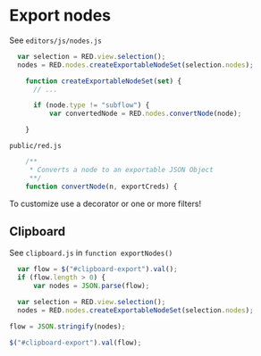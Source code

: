 # Export nodes

See `editors/js/nodes.js`

```js
  var selection = RED.view.selection();
  nodes = RED.nodes.createExportableNodeSet(selection.nodes);

    function createExportableNodeSet(set) {
      // ...

      if (node.type != "subflow") {
          var convertedNode = RED.nodes.convertNode(node);

    }
```

`public/red.js`

```js
    /**
     * Converts a node to an exportable JSON Object
     **/
    function convertNode(n, exportCreds) {
```

To customize use a decorator or one or more filters!

## Clipboard
See `clipboard.js` in `function exportNodes()`

```js
  var flow = $("#clipboard-export").val();
  if (flow.length > 0) {
      var nodes = JSON.parse(flow);

  var selection = RED.view.selection();
  nodes = RED.nodes.createExportableNodeSet(selection.nodes);

flow = JSON.stringify(nodes);

$("#clipboard-export").val(flow);
```

